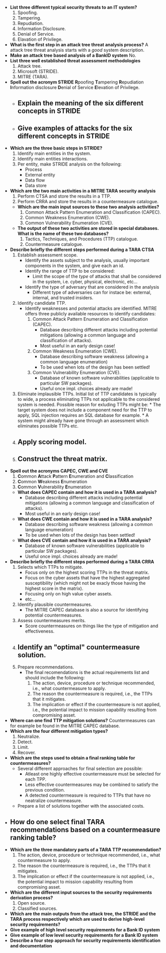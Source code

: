 * **List three different typical security threats to an IT system?**
    1. Spoofing.
    2. Tampering.
    3. Repudiation.
    4. Information Disclosure.
    5. Denial of Service.
    6. Elavation of Privilege.
* **What is the first step in an attack tree threat analysis process?**
    A attack tree threat analysis starts with a *good* system description.
* **Make an attack tree based analysis of a BankID system**
    No.
* **List three well established threat assessment methodologies**
    1. Attack tree.
    2. Microsoft (STRIDE).
    3. MITRE (TARA).
* **Spell out the acronym STRIDE**
    **R**poofing **T**ampering **R**epudiation **I**nformation disclosure **D**enial of Service **E**levation of Privilege.
    * **Explain the meaning of the six different concepts in STRIDE**
        ---
    * **Give examples of attacks for the six different concepts in STRIDE**
        ---
* **Which are the three basic steps in STRIDE?**
    1. Identify main entities in the system.
    2. Identify main entities interactions.
    3. Per entity, make STRIDE analysis on the following:
        * Process
        * External entity
        * Data flow
        * Data store
* **Which are the two main activities in a MITRE TARA security analysis**
    1. Perform CTSA and store the results in a TTP.
    2. Perform CRRA and store the results in a countermeasure catalogue.
    * **Which are the main input sources to these two analysis activities?**
        1. Common Attack Pattern Enumeration and Classification (CAPEC).
        2. Common Weakness Enumeration (CWE).
        3. Common Vulnerability Enumeration (CVE).
    * **The output of these two activities are stored in special databases. What is the name of these two databases?**
        1. Tactics, Techniques, and Procedures (TTP) catalogue.
        2. Countermeasure catalogue.
* **Describe briefly the different steps performed during a TARA CTSA**
    1. Establish assessment scope.
        * Identify the assets subject to the analysis, usually important components in the system, and give each an id.
        * Identify the range of TTP to be considered:
            * Limit the scope of the *type* of attacks that shall be considered in the system, i.e. cyber, physical, electronic, etc...
        * Identify the type of adversary that are considered in the analysis
            * Different type of adversaries can for instace be: external, internal, and trusted insiders.
    2. Identify candidate TTP.
        * Identify weaknesses and potential attacks are identified. MITRE offers three publicly available resources to identify candidates:
            1. Common Attack Pattern Enumeration and Classification (CAPEC).
                * Database describing different attacks including potential mitigations (allowing a common language and classification of attacks).
                * Most useful in an early design case!
            2. Common Weakness Enumeration (CWE).
                * Database describing software weakness (allowing a common language enumeration)
                * To be used when lots of the design has been settled!
            3. Common Vulnerability Enumeration (CVE).
                * Database of known software vulnerabilities (applicable to particular SW packages).
                * Useful once impl. choices already are made!
    3. Eliminate implausible TTPs.
        Initial list of TTP candidates is typically to wide, a process eliminating TTPs not applicable to the considered system is needed.
        Possible reason for exluding TTPs might be:
            * The target system does not include a component need for the TTP to apply, SQL injection requires an SQL database for example.
            * A system might already have gone through an assessment which eliminates possible TTPs etc.
    4. Apply scoring model.
        ---
    5. Construct the threat matrix.
        ---
* **Spell out the acronyms CAPEC, CWE and CVE**
    1. **C**ommon **A**ttack **P**attern **E**numeration and **C**lassification
    2. **C**ommon **W**eakness **E**numeration
    3. **C**ommon **V**ulnerability **E**numeration
    * **What does CAPEC contain and how it is used in a TARA analysis?**
        * Database describing different attacks including potential mitigations (allowing a common language and classification of attacks).
        * Most useful in an early design case!
    * **What does CWE contain and how it is used in a TARA analysis?**
        * Database describing software weakness (allowing a common language enumeration)
        * To be used when lots of the design has been settled!
    * **What does CVE contain and how it is used in a TARA analysis?**
        * Database of known software vulnerabilities (applicable to particular SW packages).
        * Useful once impl. choices already are made!
* **Describe briefly the different steps performed during a TARA CRRA**
    1. Selects which TTPs to mitigate.
        * Focus only on the highest scoring TTPs in the threat matrix.
        * Focus on the cyber assets that have the highest aggregated susceptibility (which might not be exacly those having the highest score in the matrix).
        * Focusing only on high value cyber assets.
        * etc...
    2. Identify plausible countermeasures.
        *  The MITRE CAPEC database is also a source for identifying potential countermeasures.
    3. Assess countermeasures merits.
        * Score countermeasures on things like the type of mitigation and effectiveness.
    4. Identify an "optimal" countermeasure solution.
        ---
    5. Prepare recommendations.
        * The final recomendations is the actual requirements list and should include the following:
            1. The action, device, procedure or technique recommended, i.e., what countermeasure to apply.
            2. The reason the countermeasure is required, i.e., the TTPs that it mitigates.
            3. The implication or effect if the countermeasure is not applied, i.e., the potential impact to mission capability resulting from compromising asset.
* **Where can one find TTP mitigation solutions?**
    Countermeasures can for example be found in the MITRE CAPEC database.
* **Which are the four different mitigation types?**
    1. Neutralize.
    2. Detect.
    3. Limit.
    4. Recover.
* **Which are the steps used to obtain a final ranking table for countermeasures?**
    * Several different approaches for final selection are possible:
        * Atleast one highly effective countermeasure must be selected for each TPP.
        * Less effective countermeasures may be combined to satisfy the previous condition.
        * A detected countermeasure is required to TTPs that have no neatralize countermeasure.
    * Prepare a list of solutions together with the associated costs.
* **How do one select final TARA recommendations based on a countermeasure ranking table?**
    ---
* **Which are the three mandatory parts of a TARA TTP recommendation?**
    1. The action, device, procedure or technique recommended, i.e., what countermeasure to apply.
    2. The reason the countermeasure is required, i.e., the TTPs that it mitigates.
    3. The implication or effect if the countermeasure is not applied, i.e., the potential impact to mission capability resulting from compromising asset.
* **Which are the different input sources to the security requirements derivation process?**
    1. Open source.
    2. Classified sources.
* **Which are the main outputs from the attack tree, the STRIDE and the TARA process respectively which are used to derive high-level security requirements?**
* **Give example of high level security requirements for a Bank ID system**
* **Give example of low level security requirements  for a Bank ID system**
* **Describe a four step approach for security requirements identification and documentation**